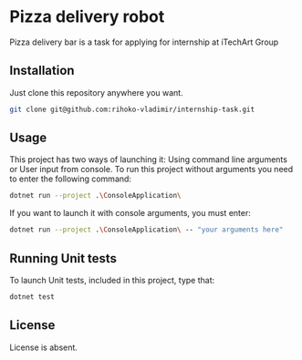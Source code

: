 # Pizza delivery robot

Pizza delivery bar is a task for applying for internship at iTechArt Group

## Installation

Just clone this repository anywhere you want.

```bash
git clone git@github.com:rihoko-vladimir/internship-task.git
```

## Usage
This project has two ways of launching it: Using command line arguments or User input from console.
To run this project without arguments you need to enter the following command:
```bash
dotnet run --project .\ConsoleApplication\
```
If you want to launch it with console arguments, you must enter:
```bash
dotnet run --project .\ConsoleApplication\ -- "your arguments here"
```


## Running Unit tests
To launch Unit tests, included in this project, type that:
```bash
dotnet test
```

## License
License is absent.
